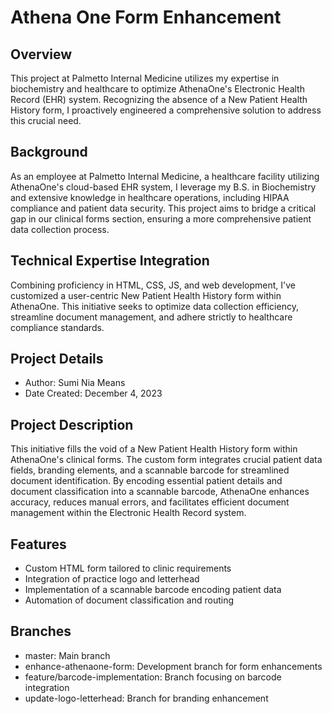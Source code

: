 # Athena One Form Enhancement

## Overview
This project at Palmetto Internal Medicine utilizes my expertise in biochemistry and healthcare to optimize AthenaOne's Electronic Health Record (EHR) system. Recognizing the absence of a New Patient Health History form, I proactively engineered a comprehensive solution to address this crucial need.

## Background
As an employee at Palmetto Internal Medicine, a healthcare facility utilizing AthenaOne's cloud-based EHR system, I leverage my B.S. in Biochemistry and extensive knowledge in healthcare operations, including HIPAA compliance and patient data security. This project aims to bridge a critical gap in our clinical forms section, ensuring a more comprehensive patient data collection process.

## Technical Expertise Integration
Combining proficiency in HTML, CSS, JS, and web development, I've customized a user-centric New Patient Health History form within AthenaOne. This initiative seeks to optimize data collection efficiency, streamline document management, and adhere strictly to healthcare compliance standards.

## Project Details
* Author: Sumi Nia Means
* Date Created: December 4, 2023

## Project Description
This initiative fills the void of a New Patient Health History form within AthenaOne's clinical forms. The custom form integrates crucial patient data fields, branding elements, and a scannable barcode for streamlined document identification. By encoding essential patient details and document classification into a scannable barcode, AthenaOne enhances accuracy, reduces manual errors, and facilitates efficient document management within the Electronic Health Record system.

## Features
* Custom HTML form tailored to clinic requirements
* Integration of practice logo and letterhead
* Implementation of a scannable barcode encoding patient data
* Automation of document classification and routing

## Branches
* master: Main branch
* enhance-athenaone-form: Development branch for form enhancements
* feature/barcode-implementation: Branch focusing on barcode integration
* update-logo-letterhead: Branch for branding enhancement
